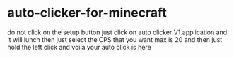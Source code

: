 # auto-clicker-for-minecraft

do not click on the setup button just click on auto clicker V1.application and it will lunch then just select the CPS that you want max is 20 and then just hold the left click and voila your auto click is here
